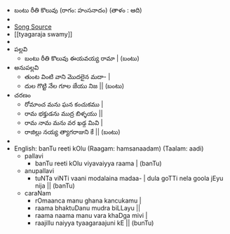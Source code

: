 - బంటు రీతి కొలువు (రాగం: హంసనాదం) (తాళం : ఆది)
-
- [Song Source](https://te.wikisource.org/wiki/%E0%B0%AC%E0%B0%82%E0%B0%9F%E0%B1%81_%E0%B0%B0%E0%B1%80%E0%B0%A4%E0%B0%BF_%E0%B0%95%E0%B1%8A%E0%B0%B2%E0%B1%81%E0%B0%B5%E0%B1%81)
- [[tyagaraja swamy]]
-
- పల్లవి
	- బంటు రీతి కొలువు ఈయవయ్య రామా | (బంటు)
- అనుపల్లవి
	- తుంట వింటి వాని మొదలైన మదా- |
	- దుల గొట్టి నేల గూల జేయు నిజ || (బంటు)
- చరణం
	- రోమాంచ మను ఘన కంచుకము |
	- రామ భక్తుడను ముద్ర బిళ్ళయు ||
	- రామ నామ మను వర ఖడ్గ మివి |
	- రాజిల్లు నయ్య త్యాగరాజుని కే || (బంటు)
-
- English: banTu reeti kOlu (Raagam: hamsanaadam) (Taalam: aadi)
	- pallavi
		- banTu reeti kOlu viyavaiyya raama | (banTu)
	- anupallavi
		- tuNTa viNTi vaani modalaina madaa- | dula goTTi nela goola jEyu nija || (banTu)
	- caraNam
		- rOmaanca manu ghana kancukamu |
		- raama bhaktuDanu mudra biLLayu ||
		- raama naama manu vara khaDga mivi |
		- raajillu naiyya tyaagaraajuni kE || (bunTu)
